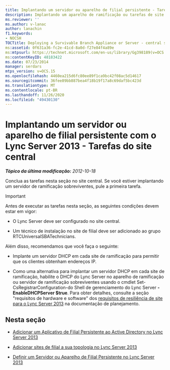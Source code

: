 ```yaml
---
title: Implantando um servidor ou aparelho de filial persistente - Tarefas do site central
description: Implantando um aparelho de ramificação ou tarefas de site central para o servidor.
ms.reviewer: ''
ms.author: v-lanac
author: lanachin
f1.keywords:
- NOCSH
TOCTitle: Deploying a Survivable Branch Appliance or Server - central site tasks
ms:assetid: 0f631a36-fc2e-41cd-8a0d-f27e84f4a89e
ms:mtpsurl: https://technet.microsoft.com/en-us/library/Gg398189(v=OCS.15)
ms:contentKeyID: 48183422
ms.date: 07/23/2014
manager: serdars
mtps_version: v=OCS.15
ms.openlocfilehash: 4460ea215d6fc80ee89f1ca9bc42f08ac5d14617
ms.sourcegitcommit: 36fee89bb887bea4f18b19f17a8c69daf5bc423d
ms.translationtype: MT
ms.contentlocale: pt-BR
ms.lasthandoff: 11/26/2020
ms.locfileid: "49430130"
---
```

# <a name="deploying-a-survivable-branch-appliance-or-server-with-lync-server-2013---central-site-tasks"></a>Implantando um servidor ou aparelho de filial persistente com o Lync Server 2013 - Tarefas do site central

<div data-xmlns="http://www.w3.org/1999/xhtml">

<div class="topic" data-xmlns="http://www.w3.org/1999/xhtml" data-msxsl="urn:schemas-microsoft-com:xslt" data-cs="https://msdn.microsoft.com/">

<div data-asp="https://msdn2.microsoft.com/asp">



</div>

<div id="mainSection">

<div id="mainBody">

<span> </span>

_**Tópico da última modificação:** 2012-10-18_

Conclua as tarefas nesta seção no site central. Se você estiver implantando um servidor de ramificação sobreviventes, pule a primeira tarefa.

<div>


> [!IMPORTANT]
> Antes de executar as tarefas nesta seção, as seguintes condições devem estar em vigor: 
> <UL>
> <LI>
> <P>O Lync Server deve ser configurado no site central.</P>
> <LI>
> <P>Um técnico de instalação no site de filial deve ser adicionado ao grupo RTCUniversalSBATechnicians.</P></LI></UL>Além disso, recomendamos que você faça o seguinte:
> <UL>
> <LI>
> <P>Implante um servidor DHCP em cada site de ramificação para permitir que os clientes obtenham endereços IP.</P>
> <LI>
> <P>Como uma alternativa para implantar um servidor DHCP em cada site de ramificação, habilite o DHCP do Lync Server no aparelho de ramificação ou servidor de ramificação sobreviventes usando o cmdlet Set-CsRegistrarConfiguration-do Shell de gerenciamento do Lync Server <STRONG>-EnableDHCPServer $true</STRONG>. Para obter detalhes, consulte a seção "requisitos de hardware e software" dos <A href="lync-server-2013-branch-site-resiliency-requirements.md">requisitos de resiliência de site para o Lync Server 2013</A> na documentação de planejamento.</P></LI></UL>



</div>

<div>

## <a name="in-this-section"></a>Nesta seção

  - [Adicionar um Aplicativo de Filial Persistente ao Active Directory no Lync Server 2013](lync-server-2013-add-a-survivable-branch-appliance-to-active-directory.md)

  - [Adicionar sites de filial a sua topologia no Lync Server 2013](lync-server-2013-add-branch-sites-to-your-topology.md)

  - [Definir um Servidor ou Aparelho de Filial Persistente no Lync Server 2013](lync-server-2013-define-a-survivable-branch-appliance-or-server.md)

</div>

</div>

<span> </span>

</div>

</div>

</div>

